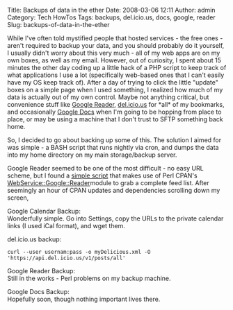 Title: Backups of data in the ether
Date: 2008-03-06 12:11
Author: admin
Category: Tech HowTos
Tags: backups, del.icio.us, docs, google, reader
Slug: backups-of-data-in-the-ether

While I've often told mystified people that hosted services - the free
ones - aren't required to backup your data, and you should probably do
it yourself, I usually didn't worry about this very much - all of my web
apps are on my own boxes, as well as my email. However, out of
curiosity, I spent about 15 minutes the other day coding up a little
hack of a PHP script to keep track of what applications I use a lot
(specifically web-based ones that I can't easily have my OS keep track
of). After a day of trying to click the little "update" boxes on a
simple page when I used something, I realized how much of my data is
actually out of my own control. Maybe not anything critical, but
convenience stuff like [Google Reader][], [del.icio.us][] for \*all\* of
my bookmarks, and occasionally [Google Docs][] when I'm going to be
hopping from place to place, or may be using a machine that I don't
trust to SFTP something back home.

So, I decided to go about backing up some of this. The solution I aimed
for was simple - a BASH script that runs nightly via cron, and dumps the
data into my home directory on my main storage/backup server.

Google Reader seemed to be one of the most difficult - no easy URL
scheme, but I found a [simple script][] that makes use of Perl CPAN's
[WebService::Google::Reader][]module to grab a complete feed list. After
seemingly an hour of CPAN updates and dependencies scrolling down my
screen,

Google Calendar Backup:  
Wonderfully simple. Go into Settings, copy the URLs to the private
calendar links (I used iCal format), and wget them.

<p>
del.icio.us backup:

    curl --user usernam:pass -o myDelicious.xml -O 'https://api.del.icio.us/v1/posts/all'

Google Reader Backup:  
Still in the works - Perl problems on my backup machine.

Google Docs Backup:  
Hopefully soon, though nothing important lives there.

  [Google Reader]: http://reader.google.com/
  [del.icio.us]: http://del.icio.us/
  [Google Docs]: http://docs.google.com/
  [simple script]: http://blog.tobez.org/?p=49
  [WebService::Google::Reader]: http://search.cpan.org/~gray/WebService-Google-Reader-0.07/
